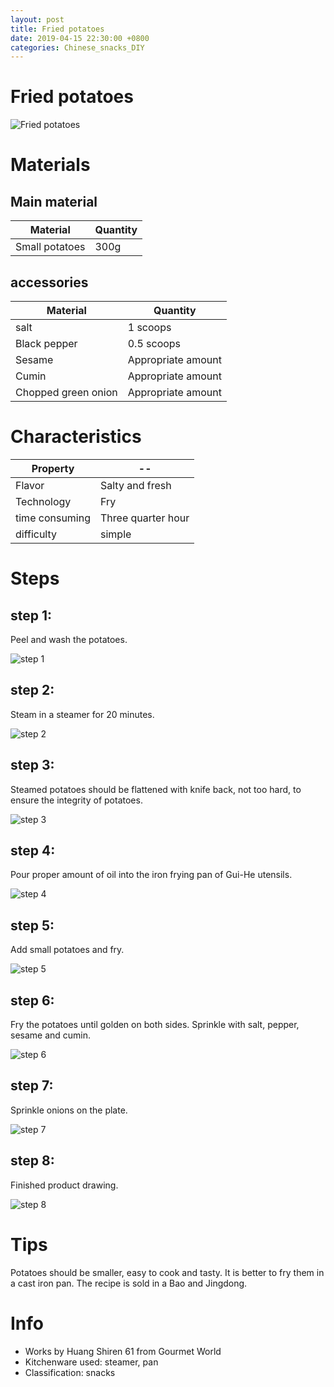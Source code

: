 ```yaml
---
layout: post
title: Fried potatoes
date: 2019-04-15 22:30:00 +0800
categories: Chinese_snacks_DIY
---
```


# Fried potatoes

![Fried potatoes]({{site.baseurl}}/img/406115/406115.jpg)

# Materials


## Main material

Material|Quantity
--|--
Small potatoes|300g

## accessories

Material|Quantity
--|--
salt|1 scoops
Black pepper|0.5 scoops
Sesame|Appropriate amount
Cumin|Appropriate amount
Chopped green onion|Appropriate amount

# Characteristics

Property|--
--|--
Flavor|Salty and fresh
Technology|Fry
time consuming|Three quarter hour
difficulty|simple

# Steps

## step 1:

Peel and wash the potatoes.

![step 1]({{site.baseurl}}/img/406115/1.jpg)

## step 2:

Steam in a steamer for 20 minutes.

![step 2]({{site.baseurl}}/img/406115/2.jpg)

## step 3:

Steamed potatoes should be flattened with knife back, not too hard, to ensure the integrity of potatoes.

![step 3]({{site.baseurl}}/img/406115/3.jpg)

## step 4:

Pour proper amount of oil into the iron frying pan of Gui-He utensils.

![step 4]({{site.baseurl}}/img/406115/4.jpg)

## step 5:

Add small potatoes and fry.

![step 5]({{site.baseurl}}/img/406115/5.jpg)

## step 6:

Fry the potatoes until golden on both sides. Sprinkle with salt, pepper, sesame and cumin.

![step 6]({{site.baseurl}}/img/406115/6.jpg)

## step 7:

Sprinkle onions on the plate.

![step 7]({{site.baseurl}}/img/406115/7.jpg)

## step 8:

Finished product drawing.

![step 8]({{site.baseurl}}/img/406115/8.jpg)

# Tips

Potatoes should be smaller, easy to cook and tasty. It is better to fry them in a cast iron pan. The recipe is sold in a Bao and Jingdong.

# Info

- Works by Huang Shiren 61 from Gourmet World
- Kitchenware used: steamer, pan
- Classification: snacks